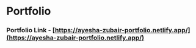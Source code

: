 # Portfolio
### Portfolio Link - [https://ayesha-zubair-portfolio.netlify.app/](https://ayesha-zubair-portfolio.netlify.app/)
